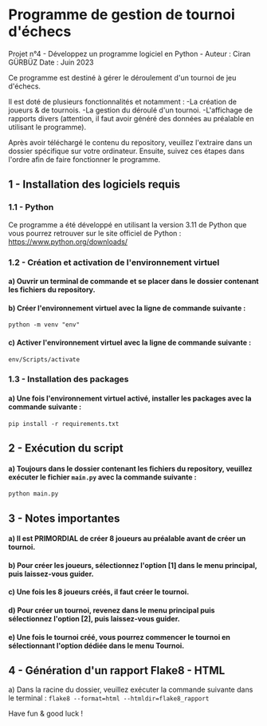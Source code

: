 # Programme de gestion de tournoi d'échecs
Projet n°4 - Développez un programme logiciel en Python - Auteur : Ciran GÜRBÜZ
Date : Juin 2023

Ce programme est destiné à gérer le déroulement d'un tournoi de jeu d'échecs.

Il est doté de plusieurs fonctionnalités et notamment :
-La création de joueurs & de tournois.
-La gestion du déroulé d'un tournoi.
-L'affichage de rapports divers (attention, il faut avoir généré des données au préalable en utilisant le programme).


Après avoir téléchargé le contenu du repository, veuillez l'extraire dans un dossier spécifique sur votre ordinateur. 
Ensuite, suivez ces étapes dans l'ordre afin de faire fonctionner le programme.

## 1 - Installation des logiciels requis

### 1.1 - Python

Ce programme a été développé en utilisant la version 3.11 de Python que vous pourrez retrouver sur le site officiel de Python : https://www.python.org/downloads/


### 1.2 - Création et activation de l'environnement virtuel

#### a) Ouvrir un terminal de commande et se placer dans le dossier contenant les fichiers du repository.
#### b) Créer l'environnement virtuel avec la ligne de commande suivante : 
```python -m venv "env"```
#### c) Activer l'environnement virtuel avec la ligne de commande suivante : 
```env/Scripts/activate```


### 1.3 - Installation des packages

#### a) Une fois l'environnement virtuel activé, installer les packages avec la commande suivante : 
```pip install -r requirements.txt```


## 2 - Exécution du script

#### a) Toujours dans le dossier contenant les fichiers du repository, veuillez exécuter le fichier ```main.py``` avec la commande suivante :
```python main.py```


## 3 - Notes importantes

#### a) Il est PRIMORDIAL de créer 8 joueurs au préalable avant de créer un tournoi.
#### b) Pour créer les joueurs, sélectionnez l'option [1] dans le menu principal, puis laissez-vous guider.
#### c) Une fois les 8 joueurs créés, il faut créer le tournoi.
#### d) Pour créer un tournoi, revenez dans le menu principal puis sélectionnez l'option [2], puis laissez-vous guider.
#### e) Une fois le tournoi créé, vous pourrez commencer le tournoi en sélectionnant l'option dédiée dans le menu Tournoi.


## 4 - Génération d'un rapport Flake8 - HTML

a) Dans la racine du dossier, veuillez exécuter la commande suivante dans le terminal :
```flake8 --format=html --htmldir=flake8_rapport```



Have fun & good luck !
